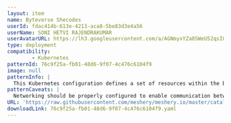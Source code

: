 ```yaml
---
layout: item
name: Byteverse Shecodes
userId: fdac414b-613e-4213-aca8-5be83d3e4a56
userName: SONI HETVI RAJENDRAKUMAR
userAvatarURL: https://lh3.googleusercontent.com/a/AGNmyxYZa8SWeU52qsIQL6YLvtnOGUfVqmOL3J3pFskukg=s96-c
type: deployment
compatibility: 
        - Kubernetes
patternId: 76c9f25a-fb01-48d6-9f07-4c476c6104f9
image: null
patternInfo: |
  This Kubernetes configuration defines a set of resources within the byteverse-shecodes namespace. Here's a breakdown of the resources:**Namespace: byteverse-shecodes**- Creates a new Kubernetes namespace called byteverse-shecodes.**Service: apache-service**- Type: LoadBalancer- Namespace: byteverse-shecodes- Selects pods with the label app: apache-web as its backend.- Exposes port 80 and routes traffic to the pods.- This service allows external access to the Apache web servers.**Deployment: apache-deployment**- Namespace: byteverse-shecodes- Replicas: 2, indicating that it will manage two pods.- Selects pods with the label app: apache-web for deployment.- Specifies the container image httpd:2.4.46 for the Apache web server.- Mounts a ConfigMap named apache-config at /usr/local/apache2/conf/httpd.conf to configure Apache.- This deployment ensures that two instances of the Apache web server are running.**ConfigMap: apache-config**- Namespace: byteverse-shecodes- Provides configuration data for Apache in the httpd.conf key.- The configuration includes settings like listening on port 80 and defining the document root.**Ingress: apache-ingress**- Namespace: byteverse-shecodes- Defines an Ingress resource for routing external traffic.- Sets the host to byteverseshecodes.soni-hetvihetvi.repl.co.- Routes all traffic at the root path (/) to the apache-service service. This configuration sets up Apache web servers with two replicas, exposes them through a LoadBalancer service, and manages the routing of external traffic using an Ingress resource. It also provides a custom configuration for Apache through a ConfigMap.
patternCaveats: |
  Networking should be properly configured to enable communication between pod and services. Ensure sufficient resources are available in the cluster.
URL: 'https://raw.githubusercontent.com/meshery/meshery.io/master/catalog/76c9f25a-fb01-48d6-9f07-4c476c6104f9.yaml'
downloadLink: 76c9f25a-fb01-48d6-9f07-4c476c6104f9.yaml
---
```

